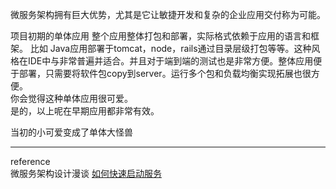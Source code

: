 
微服务架构拥有巨大优势，尤其是它让敏捷开发和复杂的企业应用交付称为可能。

项目初期的单体应用 
整个应用整体打包和部署，实际格式依赖于应用的语言和框架。 比如 Java应用部署于tomcat，node，rails通过目录层级打包等等。这种风格在IDE中与非常普遍并适合。并且对于端到端的测试也是非常方便。整体应用便于部署，只需要将软件包copy到server。运行多个包和负载均衡实现拓展也很方便。  
你会觉得这种单体应用很可爱。  
是的，以上呢在早期应用都非常有效。

当初的小可爱变成了单体大怪兽


-------  
reference  
微服务架构设计漫谈
[如何快速启动服务](https://segmentfault.com/a/1190000003963420)